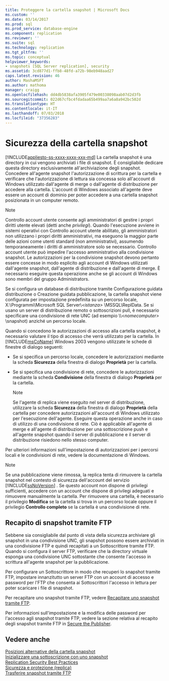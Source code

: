```yaml
---
title: Proteggere la cartella snapshot | Microsoft Docs
ms.custom: ''
ms.date: 03/14/2017
ms.prod: sql
ms.prod_service: database-engine
ms.component: replication
ms.reviewer: ''
ms.suite: sql
ms.technology: replication
ms.tgt_pltfrm: ''
ms.topic: conceptual
helpviewer_keywords:
- snapshots [SQL Server replication], security
ms.assetid: 3cd877d1-ffb8-48fd-a72b-98eb948aad27
caps.latest.revision: 46
author: MashaMSFT
ms.author: mathoma
manager: craigg
ms.openlocfilehash: dd4db5838afa3905f479e00338098aab07d2d3fb
ms.sourcegitcommit: 022d67cfbc4fdadaa65b499aa7a6a8a942bc502d
ms.translationtype: HT
ms.contentlocale: it-IT
ms.lasthandoff: 07/03/2018
ms.locfileid: "37356283"
---
```

# <a name="secure-the-snapshot-folder"></a>Sicurezza della cartella snapshot
[!INCLUDE[appliesto-ss-xxxx-xxxx-xxx-md](../../../includes/appliesto-ss-xxxx-xxxx-xxx-md.md)]
  La cartella snapshot è una directory in cui vengono archiviati i file di snapshot. È consigliabile dedicare questa directory esclusivamente all'archiviazione degli snapshot. Concedere all'agente snapshot l'autorizzazione di scrittura per la cartella e verificare che l'autorizzazione di lettura sia concessa solo all'account di Windows utilizzato dall'agente di merge o dall'agente di distribuzione per accedere alla cartella. L'account di Windows associato all'agente deve essere un account di dominio per poter accedere a una cartella snapshot posizionata in un computer remoto.  
  
> [!NOTE]  
>  Controllo account utente consente agli amministratori di gestire i propri diritti utente elevati (detti anche *privilegi*). Quando l'esecuzione avviene in sistemi operativi con Controllo account utente abilitato, gli amministratori non utilizzano i propri diritti amministrativi, ma eseguono la maggior parte delle azioni come utenti standard (non amministrativi), assumendo temporaneamente i diritti di amministratore solo se necessario. Controllo account utente può impedire l'accesso amministrativo alla condivisione snapshot. Le autorizzazioni per la condivisione snapshot devono pertanto essere concesse in modo esplicito agli account di Windows utilizzati dall'agente snapshot, dall'agente di distribuzione e dall'agente di merge. È necessario eseguire questa operazione anche se gli account di Windows sono membri del gruppo Administrators.  
  
 Se si configura un database di distribuzione tramite Configurazione guidata distribuzione o Creazione guidata pubblicazione, la cartella snapshot viene configurata per impostazione predefinita su un percorso locale, X:\Programmi\Microsoft SQL Server\\*\<istanza>* \MSSQL\ReplData. Se si usano un server di distribuzione remoto o sottoscrizioni pull, è necessario specificare una condivisione di rete UNC (ad esempio \\\\<*nomecomputer>* \snapshot) anziché un percorso locale.  
  
 Quando si concedono le autorizzazioni di accesso alla cartella snapshot, è necessario valutare il tipo di accesso che verrà utilizzato per la cartella. In [!INCLUDE[msCoName](../../../includes/msconame-md.md)] Windows 2003 vengono utilizzate le schede di finestre di dialogo seguenti:  
  
-   Se si specifica un percorso locale, concedere le autorizzazioni mediante la scheda **Sicurezza** della finestra di dialogo **Proprietà** per la cartella.  
  
-   Se si specifica una condivisione di rete, concedere le autorizzazioni mediante la scheda **Condivisione** della finestra di dialogo **Proprietà** per la cartella.  
  
    > [!NOTE]  
    >  Se l'agente di replica viene eseguito nel server di distribuzione, utilizzare la scheda **Sicurezza** della finestra di dialogo **Proprietà** della cartella per concedere autorizzazioni all'account di Windows utilizzato per l'esecuzione dell'agente. Eseguire questa operazione anche in caso di utilizzo di una condivisione di rete. Ciò è applicabile all'agente di merge e all'agente di distribuzione per una sottoscrizione push e all'agente snapshot quando il server di pubblicazione e il server di distribuzione risiedono nello stesso computer.  
  
 Per ulteriori informazioni sull'impostazione di autorizzazioni per i percorsi locali e le condivisioni di rete, vedere la documentazione di Windows.  
  
> [!NOTE]  
>  Se una pubblicazione viene rimossa, la replica tenta di rimuovere la cartella snapshot nel contesto di sicurezza dell'account del servizio [!INCLUDE[ssNoVersion](../../../includes/ssnoversion-md.md)] . Se questo account non dispone di privilegi sufficienti, accedere con un account che dispone di privilegi adeguati e rimuovere manualmente la cartella. Per rimuovere una cartella, è necessario il privilegio **Modifica** se la cartella si trova in un percorso locale oppure il privilegio **Controllo completo** se la cartella è una condivisione di rete.  
  
## <a name="delivering-snapshots-through-ftp"></a>Recapito di snapshot tramite FTP  
 Sebbene sia consigliabile dal punto di vista della sicurezza archiviare gli snapshot in una condivisione UNC, gli snapshot possono essere archiviati in una condivisione FTP e quindi recapitati a un Sottoscrittore tramite FTP. Quando si configura il server FTP, verificare che la directory virtuale esponga una condivisione UNC sottostante che consente l'accesso in scrittura all'agente snapshot per la pubblicazione.  
  
 Per configurare un Sottoscrittore in modo che recuperi lo snapshot tramite FTP, impostare innanzitutto un server FTP con un account di accesso e password per l'FTP che consenta ai Sottoscrittori l'accesso in lettura per poter scaricare i file di snapshot.  
  
 Per recapitare uno snapshot tramite FTP, vedere [Recapitare uno snapshot tramite FTP](../../../relational-databases/replication/publish/deliver-a-snapshot-through-ftp.md).  
  
 Per informazioni sull'impostazione e la modifica delle password per l'accesso agli snapshot tramite FTP, vedere la sezione relativa al recapito degli snapshot tramite FTP in [Secure the Publisher](../../../relational-databases/replication/security/secure-the-publisher.md).  
  
## <a name="see-also"></a>Vedere anche  
 [Posizioni alternative della cartella snapshot](../../../relational-databases/replication/alternate-snapshot-folder-locations.md)   
 [Inizializzare una sottoscrizione con uno snapshot](../../../relational-databases/replication/initialize-a-subscription-with-a-snapshot.md)   
 [Replication Security Best Practices](../../../relational-databases/replication/security/replication-security-best-practices.md)   
 [Sicurezza e protezione &#40;replica&#41;](../../../relational-databases/replication/security/security-and-protection-replication.md)   
 [Trasferire snapshot tramite FTP](../../../relational-databases/replication/transfer-snapshots-through-ftp.md)  
  
  
